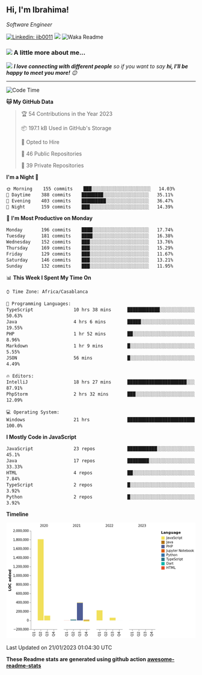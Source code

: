 <h2>Hi, I'm Ibrahima! </h2>
<p><em>Software Engineer 
</em></p>


[![Linkedin: iib0011](https://img.shields.io/badge/-iib0011-blue?style=flat-square&logo=Linkedin&logoColor=white&link=https://www.linkedin.com/in/iib0011/)](https://www.linkedin.com/in/iib0011/)
![](https://visitor-badge.glitch.me/badge?page_id=iib0011)
![Waka Readme](https://github.com/iib0011/iib0011/workflows/Waka%20Readme/badge.svg)


### <img src="https://media.giphy.com/media/VgCDAzcKvsR6OM0uWg/giphy.gif" width="50"> A little more about me...  


<img src="https://media.giphy.com/media/LnQjpWaON8nhr21vNW/giphy.gif" width="60"> <em><b>I love connecting with different people</b> so if you want to say <b>hi, I'll be happy to meet you more!</b> 😊</em>

---
<!--START_SECTION:waka-->
![Code Time](http://img.shields.io/badge/Code%20Time-1%2C633%20hrs%204%20mins-blue)

**🐱 My GitHub Data** 

> 🏆 54 Contributions in the Year 2023
 > 
> 📦 197.1 kB Used in GitHub's Storage 
 > 
> 💼 Opted to Hire
 > 
> 📜 46 Public Repositories 
 > 
> 🔑 39 Private Repositories  
 > 
**I'm a Night 🦉** 

```text
🌞 Morning    155 commits    ███░░░░░░░░░░░░░░░░░░░░░░   14.03% 
🌆 Daytime    388 commits    ████████░░░░░░░░░░░░░░░░░   35.11% 
🌃 Evening    403 commits    █████████░░░░░░░░░░░░░░░░   36.47% 
🌙 Night      159 commits    ███░░░░░░░░░░░░░░░░░░░░░░   14.39%

```
📅 **I'm Most Productive on Monday** 

```text
Monday       196 commits    ████░░░░░░░░░░░░░░░░░░░░░   17.74% 
Tuesday      181 commits    ████░░░░░░░░░░░░░░░░░░░░░   16.38% 
Wednesday    152 commits    ███░░░░░░░░░░░░░░░░░░░░░░   13.76% 
Thursday     169 commits    ███░░░░░░░░░░░░░░░░░░░░░░   15.29% 
Friday       129 commits    ███░░░░░░░░░░░░░░░░░░░░░░   11.67% 
Saturday     146 commits    ███░░░░░░░░░░░░░░░░░░░░░░   13.21% 
Sunday       132 commits    ███░░░░░░░░░░░░░░░░░░░░░░   11.95%

```


📊 **This Week I Spent My Time On** 

```text
⌚︎ Time Zone: Africa/Casablanca

💬 Programming Languages: 
TypeScript               10 hrs 38 mins      ████████████░░░░░░░░░░░░░   50.63% 
Java                     4 hrs 6 mins        █████░░░░░░░░░░░░░░░░░░░░   19.55% 
PHP                      1 hr 52 mins        ██░░░░░░░░░░░░░░░░░░░░░░░   8.96% 
Markdown                 1 hr 9 mins         █░░░░░░░░░░░░░░░░░░░░░░░░   5.55% 
JSON                     56 mins             █░░░░░░░░░░░░░░░░░░░░░░░░   4.49%

🔥 Editors: 
IntelliJ                 18 hrs 27 mins      ██████████████████████░░░   87.91% 
PhpStorm                 2 hrs 32 mins       ███░░░░░░░░░░░░░░░░░░░░░░   12.09%

💻 Operating System: 
Windows                  21 hrs              █████████████████████████   100.0%

```

**I Mostly Code in JavaScript** 

```text
JavaScript               23 repos            ███████████░░░░░░░░░░░░░░   45.1% 
Java                     17 repos            ████████░░░░░░░░░░░░░░░░░   33.33% 
HTML                     4 repos             ██░░░░░░░░░░░░░░░░░░░░░░░   7.84% 
TypeScript               2 repos             █░░░░░░░░░░░░░░░░░░░░░░░░   3.92% 
Python                   2 repos             █░░░░░░░░░░░░░░░░░░░░░░░░   3.92%

```


**Timeline**

![Chart not found](https://raw.githubusercontent.com/iib0011/iib0011/master/charts/bar_graph.png) 


 Last Updated on 21/01/2023 01:04:30 UTC
<!--END_SECTION:waka-->

**These Readme stats are generated using github action [awesome-readme-stats](https://github.com/iib0011/waka-readme-stats)**
